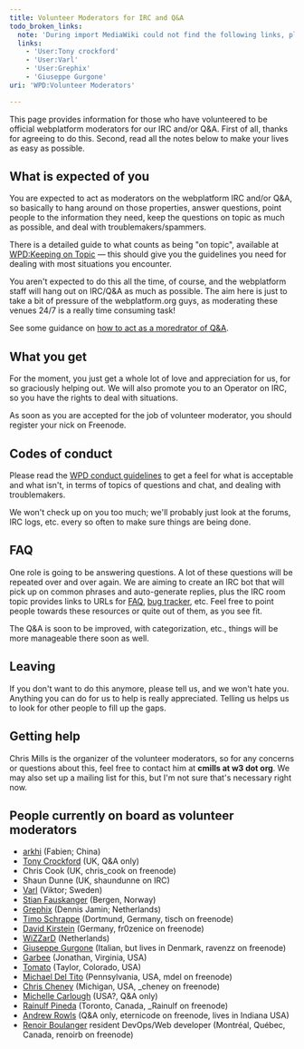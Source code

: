 ```yaml
---
title: Volunteer Moderators for IRC and Q&A
todo_broken_links:
  note: 'During import MediaWiki could not find the following links, please fix and adjust this list.'
  links:
    - 'User:Tony crockford'
    - 'User:Varl'
    - 'User:Grephix'
    - 'Giuseppe Gurgone'
uri: 'WPD:Volunteer Moderators'

---
```

This page provides information for those who have volunteered to be official webplatform moderators for our IRC and/or Q&A. First of all, thanks for agreeing to do this. Second, read all the notes below to make your lives as easy as possible.

## <span>What is expected of you</span>

You are expected to act as moderators on the webplatform IRC and/or Q&A, so basically to hang around on those properties, answer questions, point people to the information they need, keep the questions on topic as much as possible, and deal with troublemakers/spammers.

There is a detailed guide to what counts as being "on topic", available at [WPD:Keeping on Topic](/WPD:Keeping_on_Topic) — this should give you the guidelines you need for dealing with most situations you encounter.

You aren't expected to do this all the time, of course, and the webplatform staff will hang out on IRC/Q&A as much as possible. The aim here is just to take a bit of pressure of the webplatform.org guys, as moderating these venues 24/7 is a really time consuming task!

See some guidance on [how to act as a moredrator of Q&A](/WPD:Q%26A_Moderation_Guide).

## <span>What you get</span>

For the moment, you just get a whole lot of love and appreciation for us, for so graciously helping out. We will also promote you to an Operator on IRC, so you have the rights to deal with situations.

As soon as you are accepted for the job of volunteer moderator, you should register your nick on Freenode.

## <span>Codes of conduct</span>

Please read the [WPD conduct guidelines](/WPD:Conduct) to get a feel for what is acceptable and what isn't, in terms of topics of questions and chat, and dealing with troublemakers.

We won't check up on you too much; we'll probably just look at the forums, IRC logs, etc. every so often to make sure things are being done.

## <span>FAQ</span>

One role is going to be answering questions. A lot of these questions will be repeated over and over again. We are aiming to create an IRC bot that will pick up on common phrases and auto-generate replies, plus the IRC room topic provides links to URLs for [FAQ](/WPD:FAQ), [bug tracker](https://www.w3.org/Bugs/Public/), etc. Feel free to point people towards these resources or quite out of them, as you see fit.

The Q&A is soon to be improved, with categorization, etc., things will be more manageable there soon as well.

## <span>Leaving</span>

If you don't want to do this anymore, please tell us, and we won't hate you. Anything you can do for us to help is really appreciated. Telling us helps us to look for other people to fill up the gaps.

## <span>Getting help</span>

Chris Mills is the organizer of the volunteer moderators, so for any concerns or questions about this, feel free to contact him at **cmills at w3 dot org**. We may also set up a mailing list for this, but I'm not sure that's necessary right now.

## <span>People currently on board as volunteer moderators</span>

-   [arkhi](/User:Arkhi) (Fabien; China)
-   [Tony Crockford](/w/index.php?title=User:Tony_crockford&action=edit&redlink=1) (UK, Q&A only)
-   Chris Cook (UK, chris\_cook on freenode)
-   Shaun Dunne (UK, shaundunne on IRC)
-   [Varl](/w/index.php?title=User:Varl&action=edit&redlink=1) (Viktor; Sweden)
-   [Stian Fauskanger](/User:Stianfauskanger) (Bergen, Norway)
-   [Grephix](/w/index.php?title=User:Grephix&action=edit&redlink=1) (Dennis Jamin; Netherlands)
-   [Timo Schrappe](/User:Timo) (Dortmund, Germany, tisch on freenode)
-   [David Kirstein](/User:Frozenice) (Germany, fr0zenice on freenode)
-   [WiZZarD](/User:WiZZarD) (Netherlands)
-   [Giuseppe Gurgone](/w/index.php?title=Giuseppe_Gurgone&action=edit&redlink=1) (Italian, but lives in Denmark, ravenzz on freenode)
-   [Garbee](/User:Garbee) (Jonathan, Virginia, USA)
-   [Tomato](/User:Tomato) (Taylor, Colorado, USA)
-   [Michael Del Tito](/User:Mdel) (Pennsylvania, USA, mdel on freenode)
-   [Chris Cheney](/User:Ccheney) (Michigan, USA, \_cheney on freenode)
-   [Michelle Carlough](/User:Michistar) (USA?, Q&A only)
-   [Rainulf Pineda](/User:Rainulf) (Toronto, Canada, \_Rainulf on freenode)
-   [Andrew Rowls](/User:Eternicode) (Q&A only, eternicode on freenode, lives in Indiana USA)
-   [Renoir Boulanger](/User:Renoirb) resident DevOps/Web developer (Montréal, Québec, Canada, renoirb on freenode)
